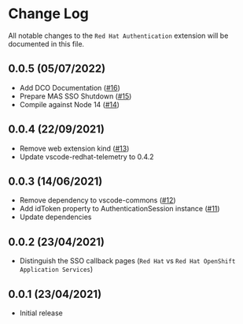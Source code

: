 # Change Log

All notable changes to the `Red Hat Authentication` extension will be documented in this file.

## 0.0.5 (05/07/2022)
- Add DCO Documentation ([#16](https://github.com/redhat-developer/vscode-redhat-account/pull/16))
- Prepare MAS SSO Shutdown ([#15](https://github.com/redhat-developer/vscode-redhat-account/pull/15))
- Compile against Node 14 ([#14](https://github.com/redhat-developer/vscode-redhat-account/pull/14))

## 0.0.4 (22/09/2021)
- Remove web extension kind ([#13](https://github.com/redhat-developer/vscode-redhat-account/pull/13))
- Update vscode-redhat-telemetry to 0.4.2

## 0.0.3 (14/06/2021)
- Remove dependency to vscode-commons ([#12](https://github.com/redhat-developer/vscode-redhat-account/pull/12))
- Add idToken property to AuthenticationSession instance ([#11](https://github.com/redhat-developer/vscode-redhat-account/pull/11))
- Update dependencies

## 0.0.2 (23/04/2021)

- Distinguish the SSO callback pages (`Red Hat` vs `Red Hat OpenShift Application Services`)

## 0.0.1 (23/04/2021)

- Initial release

